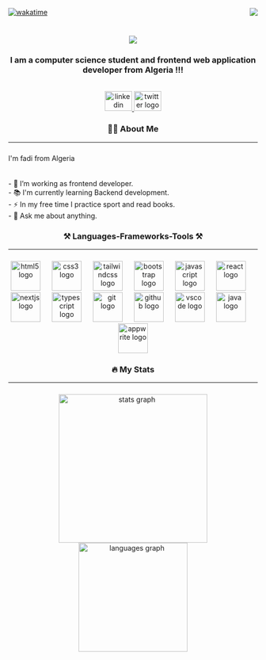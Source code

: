 

[![wakatime](https://wakatime.com/badge/user/3de5645b-cd69-4f23-ac7a-01b308ade5f0.svg)](https://wakatime.com/@3de5645b-cd69-4f23-ac7a-01b308ade5f0)
  <img align="right" src="https://visitor-badge.laobi.icu/badge?page_id=fadibel.fadibel" />

<h1 align="center">
    <img src="https://readme-typing-svg.herokuapp.com/?font=Righteous&size=35&center=true&vCenter=true&width=500&height=70&duration=4000&lines=Hi+There!+👋;+I'm+Fadi+Belkacemi!;+Front+end+developer;" />
  <h3 align="center"> I am a computer science student and frontend web application developer from Algeria !!!</h3>
</h1>
<br/>


<div align="center">
  <a href="www.linkedin.com/in/ fadi-belkacemi-0b39842a4" target="_blank">
    <img src="https://raw.githubusercontent.com/maurodesouza/profile-readme-generator/master/src/assets/icons/social/linkedin/default.svg" width="55" height="40" alt="linkedin logo"  />
  </a>
  <a href="https://x.com/fadi_belkacemi?t=C4uMOd9XhZBuCnuW5pFXbQ&s=09" target="_blank">
    <img src="https://raw.githubusercontent.com/maurodesouza/profile-readme-generator/master/src/assets/icons/social/twitter/default.svg" width="55" height="40" alt="twitter logo"  />
  </a>
</div>

###


###

<h3 align="center">👩‍💻  About Me</h3>

<hr/>

###

<p align="left">I'm fadi from Algeria<br><br><br>- 🔭 I’m working as frontend developer.<br>- 📚 I'm currently learning Backend development.<br>- ⚡ In my free time I practice sport and read books.<br>- 💬 Ask me about anything.</p>

###


<h3 align="center">⚒️ Languages-Frameworks-Tools ⚒️</h3>
<hr/>

###

<div align="center">
  <img src="https://cdn.jsdelivr.net/gh/devicons/devicon/icons/html5/html5-original.svg" height="60" alt="html5 logo"  />
  <img width="15" />
  <img src="https://cdn.jsdelivr.net/gh/devicons/devicon/icons/css3/css3-original.svg" height="60" alt="css3 logo"  />
  <img width="15" />
  <img src="https://cdn.simpleicons.org/tailwindcss/06B6D4" height="60" alt="tailwindcss logo"  />
  <img width="15" />
  <img src="https://cdn.jsdelivr.net/gh/devicons/devicon/icons/bootstrap/bootstrap-original.svg" height="60" alt="bootstrap logo"  />
  <img width="15" />
  <img src="https://cdn.jsdelivr.net/gh/devicons/devicon/icons/javascript/javascript-original.svg" height="60" alt="javascript logo"  />
  <img width="15" />
  <img src="https://cdn.jsdelivr.net/gh/devicons/devicon/icons/react/react-original.svg" height="60" alt="react logo"  />
  <img width="15" />
  <img src="https://cdn.jsdelivr.net/gh/devicons/devicon/icons/nextjs/nextjs-original.svg" height="60" alt="nextjs logo"  />
  <img width="15" />
  <img src="https://cdn.jsdelivr.net/gh/devicons/devicon/icons/typescript/typescript-original.svg" height="60" alt="typescript logo"  />
  <img width="15" />
  <img src="https://cdn.jsdelivr.net/gh/devicons/devicon/icons/git/git-original.svg" height="60" alt="git logo"  />
  <img width="15" />
  <img src="https://skillicons.dev/icons?i=github" height="60" alt="github logo"  />
  <img width="15" />
  <img src="https://cdn.jsdelivr.net/gh/devicons/devicon/icons/vscode/vscode-original.svg" height="60" alt="vscode logo"  />
  <img width="15" />
  <img src="https://cdn.jsdelivr.net/gh/devicons/devicon/icons/java/java-original.svg" height="60" alt="java logo"  />
  <img width="15" />
  <img src="https://cdn.jsdelivr.net/gh/devicons/devicon/icons/appwrite/appwrite-original.svg" height="60" alt="appwrite logo"  />
</div>

###

<h3 align="center">🔥   My Stats</h3>

<hr/>

###

<div align="center">
  <img src="https://github-readme-stats.vercel.app/api?username=fadibel&hide_title=false&hide_rank=false&show_icons=true&include_all_commits=true&count_private=true&disable_animations=true&theme=rose_pine&locale=en&hide_border=false&order=1" height="300" alt="stats graph"  />
  <img src="https://github-readme-stats.vercel.app/api/top-langs?username=fadibel&locale=en&hide_title=false&layout=compact&card_width=320&langs_count=5&theme=rose_pine&hide_border=false&order=2&custom_title=My%20programming%20languages%20" height="220" alt="languages graph"  />
 
</div>

###
